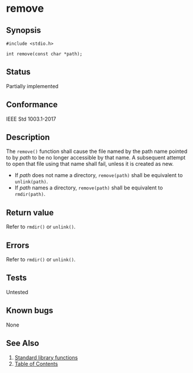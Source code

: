 # remove

## Synopsis

`#include <stdio.h>`

`int remove(const char *path);`

## Status

Partially implemented

## Conformance

IEEE Std 1003.1-2017

## Description

The `remove()` function shall cause the file named by the path name pointed to by _path_ to be no longer accessible by
that name. A subsequent attempt to open that file using that name shall fail, unless it is created as new.

* If _path_ does not name a directory, `remove(path)` shall be equivalent to `unlink(path)`.
* If _path_ names a directory, `remove(path)` shall be equivalent to `rmdir(path)`.

## Return value

Refer to `rmdir()` or `unlink()`.

## Errors

Refer to `rmdir()` or `unlink()`.

## Tests

Untested

## Known bugs

None

## See Also

1. [Standard library functions](../functions.md)
2. [Table of Contents](../../../README.md)

